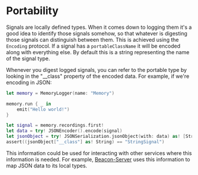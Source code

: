 # Portability

Signals are locally defined types. When it comes down to logging them it's a good idea to identify those signals somehow, so that whatever is digesting those signals can distinguish between them. This is achieved using the `Encoding` protocol. If a signal has a `portableClassName` it will be encoded along with everything else. By default this is a string representing the name of the signal type.

Whenever you digest logged signals, you can refer to the portable type by looking in the "__class" property of the encoded data. For example, if we're encoding in JSON:

```swift
let memory = MemoryLogger(name: "Memory")

memory.run { _ in
	emit("Hello world!")
}

let signal = memory.recordings.first!
let data = try! JSONEncoder().encode(signal)
let jsonObject = try! JSONSerialization.jsonObject(with: data) as! [String: Any]
assert((jsonObject["__class"] as! String) == "StringSignal")
```

This information could be used for interacting with other services where this information is needed. For example, [Beacon-Server](https://github.com/grype/Beacon-Server) uses this information to map JSON data to its local types.